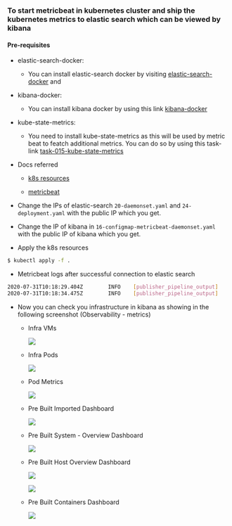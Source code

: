 ### To start metricbeat in kubernetes cluster and ship the kubernetes metrics to elastic search which can be viewed by kibana


#### Pre-requisites

- elastic-search-docker: 
    - You can install elastic-search docker by visiting [elastic-search-docker](https://github.com/codeaprendiz/ansible-kitchen/tree/master/playbooks/roles/elastic-search-cluster-docker) and 
- kibana-docker: 
    - You can install kibana docker by using this link [kibana-docker](https://github.com/codeaprendiz/ansible-kitchen/tree/master/playbooks/roles/kibana-docker)
- kube-state-metrics:
    - You need to install kube-state-metrics as this will be used by metric beat to featch additional metrics. You can 
      do so by using this task-link [task-015-kube-state-metrics](../task-015-kube-state-metrics)

- Docs referred

    - [k8s resources](https://raw.githubusercontent.com/elastic/beats/7.8/deploy/kubernetes/metricbeat-kubernetes.yaml)

    - [metricbeat](https://www.elastic.co/guide/en/beats/metricbeat/current/metricbeat-reference-yml.html)

- Change the IPs of elastic-search `20-daemonset.yaml` and `24-deployment.yaml` with the public IP which you get.

- Change the IP of kibana in `16-configmap-metricbeat-daemonset.yaml` with the public IP of kibana which you get.

- Apply the k8s resources 
```bash
$ kubectl apply -f .

```

- Metricbeat logs after successful connection to elastic search

```bash
2020-07-31T10:18:29.404Z        INFO    [publisher_pipeline_output]     pipeline/output.go:144  Connecting to backoff(elasticsearch(http://35.226.68.74:9200))
2020-07-31T10:18:34.475Z        INFO    [publisher_pipeline_output]     pipeline/output.go:152  Connection to backoff(elasticsearch(http://35.226.68.74:9200)) established
```

- Now you can check you infrastructure in kibana as showing in the following screenshot (Observability - metrics)

    - Infra VMs

        ![](.images/Infra-vms.png)

    - Infra Pods
    
        ![](.images/Infra-Pods.png)
        
    - Pod Metrics
    
        ![](.images/Pod-metrics.png)
        
    - Pre Built Imported Dashboard
    
        ![](.images/K8s-dashboard.png)
        
    - Pre Built System - Overview Dashboard
    
        ![](.images/system-overview.png)
        
    - Pre Built Host Overview Dashboard
    
        ![](.images/host-overview.png)
        
        ![](.images/host-overview-2.png)
        
    - Pre Built Containers Dashboard
    
        ![](.images/containers-overview.png)
     
        
        

    
    


